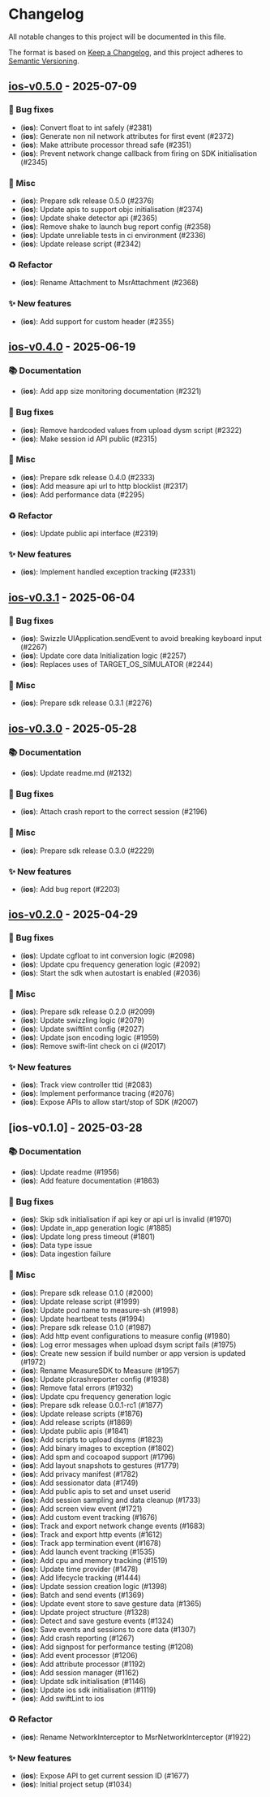# Changelog

All notable changes to this project will be documented in this file.

The format is based on [Keep a Changelog](https://keepachangelog.com/en/1.0.0/),
and this project adheres to [Semantic Versioning](https://semver.org/spec/v2.0.0.html).

## [ios-v0.5.0] - 2025-07-09

### :bug: Bug fixes


- (**ios**): Convert float to int safely (#2381)
- (**ios**): Generate non nil network attributes for first event (#2372)
- (**ios**): Make attribute processor thread safe (#2351)
- (**ios**): Prevent network change callback from firing on SDK initialisation (#2345)

### :hammer: Misc


- (**ios**): Prepare sdk release 0.5.0 (#2376)
- (**ios**): Update apis to support objc initialisation (#2374)
- (**ios**): Update shake detector api (#2365)
- (**ios**): Remove shake to launch bug report config (#2358)
- (**ios**): Update unreliable tests in ci environment (#2336)
- (**ios**): Update release script (#2342)

### :recycle: Refactor


- (**ios**): Rename Attachment to MsrAttachment (#2368)

### :sparkles: New features


- (**ios**): Add support for custom header (#2355)

## [ios-v0.4.0] - 2025-06-19

### :books: Documentation


- (**ios**): Add app size monitoring documentation (#2321)

### :bug: Bug fixes


- (**ios**): Remove hardcoded values from upload dysm script (#2322)
- (**ios**): Make session id API public (#2315)

### :hammer: Misc


- (**ios**): Prepare sdk release 0.4.0 (#2333)
- (**ios**): Add measure api url to http blocklist (#2317)
- (**ios**): Add performance data (#2295)

### :recycle: Refactor


- (**ios**): Update public api interface (#2319)

### :sparkles: New features


- (**ios**): Implement handled exception tracking (#2331)

## [ios-v0.3.1] - 2025-06-04

### :bug: Bug fixes


- (**ios**): Swizzle UIApplication.sendEvent to avoid breaking keyboard input (#2267)
- (**ios**): Update core data Initialization logic (#2257)
- (**ios**): Replaces uses of TARGET_OS_SIMULATOR (#2244)

### :hammer: Misc


- (**ios**): Prepare sdk release 0.3.1 (#2276)

## [ios-v0.3.0] - 2025-05-28

### :books: Documentation


- (**ios**): Update readme.md (#2132)

### :bug: Bug fixes


- (**ios**): Attach crash report to the correct session (#2196)

### :hammer: Misc


- (**ios**): Prepare sdk release 0.3.0 (#2229)

### :sparkles: New features


- (**ios**): Add bug report (#2203)

## [ios-v0.2.0] - 2025-04-29

### :bug: Bug fixes


- (**ios**): Update cgfloat to int conversion logic (#2098)
- (**ios**): Update cpu frequency generation logic (#2092)
- (**ios**): Start the sdk when autostart is enabled (#2036)

### :hammer: Misc


- (**ios**): Prepare sdk release 0.2.0 (#2099)
- (**ios**): Update swizzling logic (#2079)
- (**ios**): Update swiftlint config (#2027)
- (**ios**): Update json encoding logic (#1959)
- (**ios**): Remove swift-lint check on ci (#2017)

### :sparkles: New features


- (**ios**): Track view controller ttid (#2083)
- (**ios**): Implement performance tracing (#2076)
- (**ios**): Expose APIs to allow start/stop of SDK (#2007)

## [ios-v0.1.0] - 2025-03-28

### :books: Documentation


- (**ios**): Update readme (#1956)
- (**ios**): Add feature documentation (#1863)

### :bug: Bug fixes


- (**ios**): Skip sdk initialisation if api key or api url is invalid (#1970)
- (**ios**): Update in_app generation logic (#1885)
- (**ios**): Update long press timeout (#1801)
- (**ios**): Data type issue
- (**ios**): Data ingestion failure

### :hammer: Misc


- (**ios**): Prepare sdk release 0.1.0 (#2000)
- (**ios**): Update release script (#1999)
- (**ios**): Update pod name to measure-sh (#1998)
- (**ios**): Update heartbeat tests (#1994)
- (**ios**): Prepare sdk release 0.1.0 (#1987)
- (**ios**): Add http event configurations to measure config (#1980)
- (**ios**): Log error messages when upload dsym script fails (#1975)
- (**ios**): Create new session if build number or app version is updated (#1972)
- (**ios**): Rename MeasureSDK to Measure (#1957)
- (**ios**): Update plcrashreporter config (#1938)
- (**ios**): Remove fatal errors (#1932)
- (**ios**): Update cpu frequency generation logic
- (**ios**): Prepare sdk release 0.0.1-rc1 (#1877)
- (**ios**): Update release scripts (#1876)
- (**ios**): Add release scripts (#1869)
- (**ios**): Update public apis (#1841)
- (**ios**): Add scripts to upload dsyms (#1823)
- (**ios**): Add binary images to exception (#1802)
- (**ios**): Add spm and cocoapod support (#1796)
- (**ios**): Add layout snapshots to gestures (#1779)
- (**ios**): Add privacy manifest (#1782)
- (**ios**): Add sessionator data (#1749)
- (**ios**): Add public apis to set and unset userid
- (**ios**): Add session sampling and data cleanup (#1733)
- (**ios**): Add screen view event (#1721)
- (**ios**): Add custom event tracking (#1676)
- (**ios**): Track and export network change events (#1683)
- (**ios**): Track and export http events (#1612)
- (**ios**): Track app termination event (#1678)
- (**ios**): Add launch event tracking (#1535)
- (**ios**): Add cpu and memory tracking (#1519)
- (**ios**): Update time provider (#1478)
- (**ios**): Add lifecycle tracking (#1444)
- (**ios**): Update session creation logic (#1398)
- (**ios**): Batch and send events (#1369)
- (**ios**): Update event store to save gesture data (#1365)
- (**ios**): Update project structure (#1328)
- (**ios**): Detect and save gesture events (#1324)
- (**ios**): Save events and sessions to core data (#1307)
- (**ios**): Add crash reporting (#1267)
- (**ios**): Add signpost for performance testing (#1208)
- (**ios**): Add event processor (#1206)
- (**ios**): Add attribute processor (#1192)
- (**ios**): Add session manager (#1162)
- (**ios**): Update sdk initialisation (#1146)
- (**ios**): Update ios sdk initialisation (#1119)
- (**ios**): Add swiftLint to ios

### :recycle: Refactor


- (**ios**): Rename NetworkInterceptor to MsrNetworkInterceptor (#1922)

### :sparkles: New features


- (**ios**): Expose API to get current session ID (#1677)
- (**ios**): Initial project setup  (#1034)

[ios-v0.5.0]: https://github.com///compare/ios-v0.4.0..ios-v0.5.0
[ios-v0.4.0]: https://github.com///compare/ios-v0.3.1..ios-v0.4.0
[ios-v0.3.1]: https://github.com///compare/ios-v0.3.0..ios-v0.3.1
[ios-v0.3.0]: https://github.com///compare/ios-v0.2.0..ios-v0.3.0
[ios-v0.2.0]: https://github.com///compare/ios-v0.1.0..ios-v0.2.0


